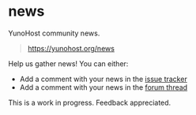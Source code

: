 # news

YunoHost community news.

> https://yunohost.org/news

Help us gather news! You can either:

* Add a comment with your news in the [issue tracker](https://github.com/YunoHost/news/issues)
* Add a comment with your news in the [forum thread](https://forum.yunohost.org/search?q=News%20Planning%20category%3A9)

This is a work in progress. Feedback appreciated.
